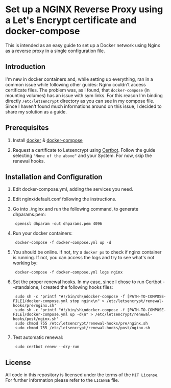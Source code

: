 # Set up a NGINX Reverse Proxy using a Let's Encrypt certificate and docker-compose

This is intended as an easy guide to set up a Docker network using Nginx as a reverse proxy in a single configuration file.

## Introduction
I'm new in docker containers and, while setting up everything, ran in a common issue while following other guides: Nginx couldn't access certificate files.
The problem was, as I found, that `docker-compose` (in mounting volumes) has an issue with sym links.
For this reason I'm binding directly `/etc/letsencrypt` directory as you can see in my compose file.
Since I haven't found much informations around on this issue, I decided to share my solution as a guide.

## Prerequisites
1. Install [docker](https://docs.docker.com/engine/install/) & [docker-compose](https://docs.docker.com/compose/install/)

2. Request a certificate to Letsencrypt using [Certbot](https://certbot.eff.org). Follow the guide selecting `"None of the above"` and your System. For now, skip the renewal hooks.

## Installation and Configuration
1. Edit docker-compose.yml, adding the services you need.

2. Edit nginx/default.conf following the instructions.

3. Go into ./nginx and run the following command, to generate dhparams.pem:

        openssl dhparam -out dhparams.pem 4096

4. Run your docker containers:

        docker-compose -f docker-compose.yml up -d

5. You should be online. If not, try a `docker ps` to check if nginx container is running. If not, you can access the logs and try to see what's not working by:

        docker-compose -f docker-compose.yml logs nginx

6. Set the proper renewal hooks. In my case, since I chose to run Certbot --standalone, I created the following hooks files:

        sudo sh -c 'printf "#!/bin/sh\ndocker-compose -f [PATH-TO-COMPOSE-FILE]/docker-compose.yml stop nginx\n" > /etc/letsencrypt/renewal-hooks/pre/nginx.sh'
        sudo sh -c 'printf "#!/bin/sh\ndocker-compose -f [PATH-TO-COMPOSE-FILE]/docker-compose.yml up -d\n" > /etc/letsencrypt/renewal-hooks/post/nginx.sh'
        sudo chmod 755 /etc/letsencrypt/renewal-hooks/pre/nginx.sh
        sudo chmod 755 /etc/letsencrypt/renewal-hooks/post/nginx.sh

7. Test automatic renewal:

        sudo certbot renew --dry-run

## License
All code in this repository is licensed under the terms of the `MIT License`. For further information please refer to the `LICENSE` file.